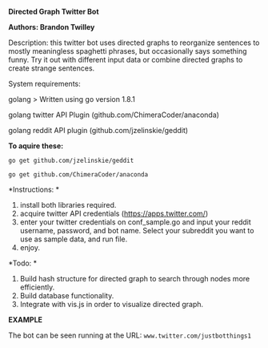 **Directed Graph Twitter Bot**

**Authors: Brandon Twilley**

Description: this twitter bot uses directed graphs to reorganize sentences to mostly meaningless spaghetti phrases, but occasionally says something funny.  Try it out with different input data or combine directed graphs to create strange sentences.

System requirements:

golang > Written using go version 1.8.1

golang twitter API Plugin (github.com/ChimeraCoder/anaconda)

golang reddit API plugin (github.com/jzelinskie/geddit)

**To aquire these:**

`go get github.com/jzelinskie/geddit`

`go get github.com/ChimeraCoder/anaconda`

*Instructions: *
1.  install both libraries required.
2.  acquire twitter API credentials (https://apps.twitter.com/)
3.  enter your twitter credentials on conf_sample.go and input your reddit username, password, and bot name.  Select your subreddit you want to use as sample data, and run file.
4.  enjoy.

*Todo: *
1.  Build hash structure for directed graph to search through nodes more efficiently.
2.  Build database functionality.
3.  Integrate with vis.js in order to visualize directed graph.

**EXAMPLE**

The bot can be seen running at the URL: `www.twitter.com/justbotthings1`